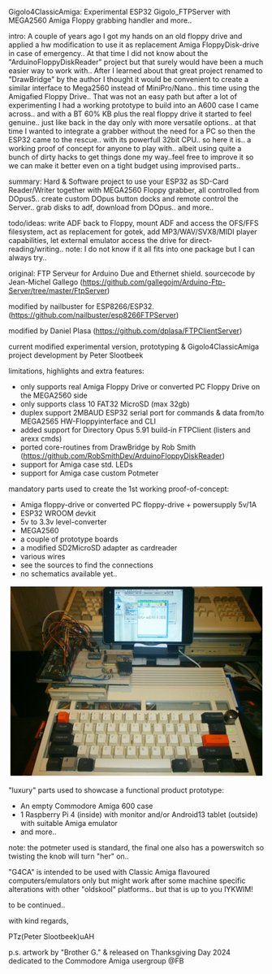 Gigolo4ClassicAmiga: Experimental ESP32 Gigolo_FTPServer with MEGA2560 Amiga Floppy grabbing handler and more..

intro: A couple of years ago I got my hands on an old floppy drive and applied a hw modification
 to use it as replacement Amiga FloppyDisk-drive in case of emergency.. At that time I did not know about
 the "ArduinoFloppyDiskReader" project but that surely would have been a much easier way to work with..
 After I learned about that great project renamed to "DrawBridge" by the author I thought it would be convenient
 to create a similar interface to Mega2560 instead of MiniPro/Nano.. this time using the Amigafied Floppy Drive..
 That was not an easy path but after a lot of experimenting I had a working prototype to build into an A600
 case I came across.. and with a BT 60% KB plus the real floppy drive it started to feel genuine.. just like
 back in the day only with more versatile options.. at that time I wanted to integrate a grabber without
 the need for a PC so then the ESP32 came to the rescue.. with its powerfull 32bit CPU.. so here it is..
 a working proof of concept for anyone to play with.. albeit using quite a bunch of dirty hacks to get things
 done my way..feel free to improve it so we can make it better even on a tight budget using improvised parts..

summary: Hard & Software project to use your ESP32 as SD-Card Reader/Writer together with MEGA2560 Floppy grabber,
 all controlled from DOpus5.. create custom DOpus button docks and remote control the Server..
 grab disks to adf, download from DOpus.. and more..

todo/ideas: write ADF back to Floppy, mount ADF and access the OFS/FFS filesystem, act as replacement for gotek,
 add MP3/WAV/SVX8/MIDI player capabilities, let external emulator access the drive for direct-reading/writing..
 note: I do not know if it all fits into one package but I can always try..

original: FTP Serveur for Arduino Due and Ethernet shield.
sourcecode by Jean-Michel Gallego (https://github.com/gallegojm/Arduino-Ftp-Server/tree/master/FtpServer)

modified by nailbuster for ESP8266/ESP32. (https://github.com/nailbuster/esp8266FTPServer)

modified by Daniel Plasa (https://github.com/dplasa/FTPClientServer)

current modified experimental version, prototyping & Gigolo4ClassicAmiga project development by Peter Slootbeek

limitations, highlights and extra features:
- only supports real Amiga Floppy Drive or converted PC Floppy Drive on the MEGA2560 side
- only supports class 10 FAT32 MicroSD (max 32gb)
- duplex support 2MBAUD ESP32 serial port for commands & data from/to MEGA2565 HW-Floppyinterface and CLI
- added support for Directory Opus 5.91 build-in FTPClient (listers and arexx cmds)
- ported core-routines from DrawBridge by Rob Smith (https://github.com/RobSmithDev/ArduinoFloppyDiskReader)
- support for Amiga case std. LEDs
- support for Amiga case custom Potmeter

mandatory parts used to create the 1st working proof-of-concept:
- Amiga floppy-drive or converted PC floppy-drive + powersupply 5v/1A
- ESP32 WROOM devkit
- 5v to 3.3v level-converter
- MEGA2560
- a couple of prototype boards
- a modified SD2MicroSD adapter as cardreader
- various wires
- see the sources to find the connections
- no schematics available yet..

![alt text](./Gigolo4ClassicAmiga.jpg?raw=true)

"luxury" parts used to showcase a functional product prototype:
- An empty Commodore Amiga 600 case
- 1 Raspberry Pi 4 (inside) with monitor and/or Android13 tablet (outside) with suitable Amiga emulator
- and more..

note: the potmeter used is standard, the final one also has a powerswitch so twisting the knob will turn "her" on..

"G4CA" is intended to be used with Classic Amiga flavoured computers/emulators only but might work after some
machine specific alterations with other "oldskool" platforms.. but that is up to you IYKWIM!

to be continued..

with kind regards,

PTz(Peter Slootbeek)uAH

p.s. artwork by "Brother G." & released on Thanksgiving Day 2024 dedicated to the Commodore Amiga usergroup @FB
